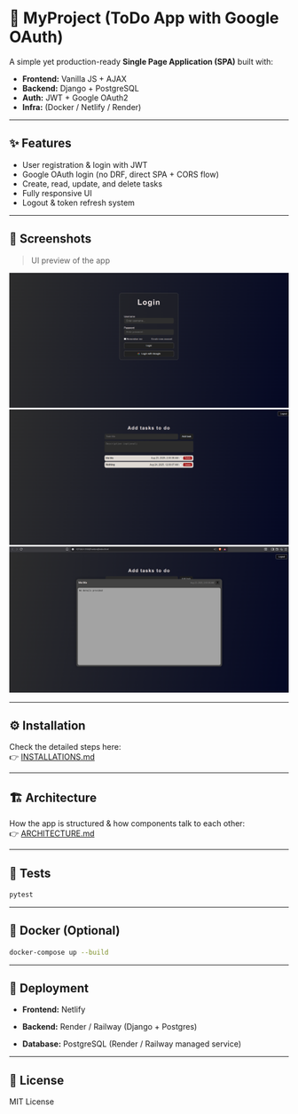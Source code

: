 

# 🚀 MyProject (ToDo App with Google OAuth)

A simple yet production-ready **Single Page Application (SPA)** built with:
- **Frontend:** Vanilla JS + AJAX
- **Backend:** Django + PostgreSQL
- **Auth:** JWT + Google OAuth2
- **Infra:** (Docker / Netlify / Render)

---

## ✨ Features
- User registration & login with JWT
- Google OAuth login (no DRF, direct SPA + CORS flow)
- Create, read, update, and delete tasks
- Fully responsive UI
- Logout & token refresh system

---

## 📸 Screenshots

> UI preview of the app

![Login Page](docs/screenshots/login.png)
![Task Dashboard](docs/screenshots/tasks.png)
![Popup windows](docs/screenshots/popup.png)

---

## ⚙️ Installation

Check the detailed steps here:  
👉 [INSTALLATIONS.md](docs/INSTALLATIONS.md)

---

## 🏗️ Architecture

How the app is structured & how components talk to each other:  
👉 [ARCHITECTURE.md](docs/ARCHITECTURE.md)

---

## 🧪 Tests

```bash
pytest

```

----------

## 🐳 Docker (Optional)

```bash
docker-compose up --build

```

----------

## 🚀 Deployment

-   **Frontend:** Netlify 
    
-   **Backend:** Render / Railway (Django + Postgres)
    
-   **Database:** PostgreSQL (Render / Railway managed service)
    

----------

## 📄 License

MIT License

